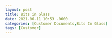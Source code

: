```yaml
---
layout: post
title: Bits in Glass
date: 2021-06-11 10:53 -0600
categories: [Customer Documents,Bits In Glass]
tags: [Customer]
---
```

